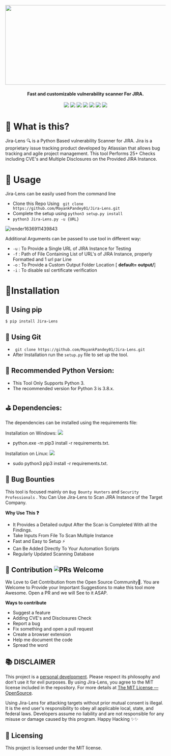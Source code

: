 <h1 align="center">
  <br>
  <a href="https://github.com/MayankPandey01/Jira-Lens/"><img width="750" height="250" src="https://user-images.githubusercontent.com/29165227/141689309-961fa172-5c15-4476-bd84-1c80899a98dc.png"></a>
</h1>

<h4 align="center">Fast and customizable vulnerability scanner For JIRA.</h4>

<p align="center">
<a href="https://www.python.org/"><img src="https://img.shields.io/badge/Made%20with-Python-1f425f.svg"></a>
<a href="https://github.com/MayankPandey01/Jira-Lens/issues"><img src="https://img.shields.io/badge/PRs-welcome-brightgreen.svg?style=flat-square"></a>
<a href="https://pypi.org/project/Jira-Lens/"><img src="https://img.shields.io/pypi/v/Jira-Lens"></a>
<a href="https://twitter.com/mayank_pandey01"><img src="https://img.shields.io/twitter/follow/mayank_pandey01?style=social"></a>
<a href="https://pypi.org/project/Jira-Lens/"><img src="https://img.shields.io/pypi/pyversions/Jira-Lens"></a>
<a href="https://pypi.python.org/pypi/ansicolortags/"><img src="https://img.shields.io/pypi/l/ansicolortags.svg"></a>
<a href="https://github.com/ellerbrock/open-source-badges/"><img src="https://badges.frapsoft.com/os/v1/open-source.svg?v=103"></a>  
</p>




# 🤔 What is this?

Jira-Lens 🔍 is a Python Based vulnerability Scanner for JIRA. 
Jira is a proprietary issue tracking product developed by Atlassian that allows bug tracking and agile project management. 
This tool Performs 25+ Checks including CVE's and Multiple Disclosures on the Provided JIRA Instance.

# 🚀 Usage
Jira-Lens can be easily  used from the command line 
- Clone this Repo Using ` git clone https://github.com/MayankPandey01/Jira-Lens.git`
- Complete the setup using `python3 setup.py install`
- `python3 Jira-Lens.py -u {URL}`

![render1636911439843](https://user-images.githubusercontent.com/29165227/141692149-7b68504e-410d-43a5-b20e-d8c9963d260d.gif)

 Additional Arguments can be passed to use tool in different way:
 
 - `-u` : To Provide a Single URL of JIRA Instance for Testing
 - `-f` : Path of File Containing List of URL's of JIRA Instance, properly Formatted and 1 url par Line
 - `-o` : To Provide a Custom Output Folder Location [ **default= output/**]
 - `-i` : To disable ssl certificate verification


# 🔧Installation

## 🔨 Using pip

```$ pip install Jira-Lens```

## 🔨 Using Git
- ` git clone https://github.com/MayankPandey01/Jira-Lens.git`
- After Installation run the `setup.py` file to set up the tool.

## 🧪 Recommended Python Version:
- This Tool Only Supports Python 3.
- The recommended version for Python 3 is 3.8.x.

## ⛳ Dependencies:

The dependencies can be installed using the requirements file:

Installation on Windows:  ![](https://camo.githubusercontent.com/920e3f8eb007a3834e641d27fddb9c102da3fd0c619785b52efb4dabcef2da1c/68747470733a2f2f696d672e736869656c64732e696f2f6769746875622f776f726b666c6f772f7374617475732f6369706865792f6369706865792f507974686f6e2532306170706c69636174696f6e3f6c6162656c3d57696e646f7773)
- python.exe -m pip3 install -r requirements.txt.

Installation on Linux: ![](https://camo.githubusercontent.com/973cbf24b31b5d10c7f8d4f65fda4c696de8d3bed0923536820f9ac262b8ad08/68747470733a2f2f696d672e736869656c64732e696f2f6769746875622f776f726b666c6f772f7374617475732f6369706865792f6369706865792f507974686f6e2532306170706c69636174696f6e3f6c6162656c3d4c696e7578)
- sudo python3 pip3 install -r requirements.txt.


## 🐞 Bug Bounties

This tool is focused mainly on `Bug Bounty Hunters` and `Security Professionals` . You Can Use Jira-Lens to Scan JIRA Instance of the Target Company. 

**Why Use This ❓**
- It Provides a Detailed output After the Scan is Completed With all the Findings.
- Take Inputs From File To Scan Multiple Instance
- Fast and Easy to Setup   ⚡
- Can Be Added Directly To Your Automation Scripts 
- Regularly Updated Scanning Database

 



## 🎯 Contribution ![PRs Welcome](https://img.shields.io/badge/PRs-welcome-brightgreen.svg?style=flat-square)
We Love to Get Contribution from the Open Source Community💙. You are Welcome to Provide your Important Suggestions to make this tool more Awesome. Open a PR  and we will See to it ASAP.

**Ways to contribute**
- Suggest a feature
- Adding CVE's and Disclosures Check
- Report a bug
- Fix something and open a pull request
- Create a browser extension
- Help me document the code
- Spread the word

## 📚 DISCLAIMER

This project is a [personal development](https://en.wikipedia.org/wiki/Personal_development). Please respect its philosophy and don't use it for evil purposes. By using Jira-Lens, you agree to the MIT license included in the repository. For more details at [The MIT License &mdash; OpenSource](https://opensource.org/licenses/MIT).

Using Jira-Lens for attacking targets without prior mutual consent is illegal. It is the end user's responsibility to obey all applicable local, state, and federal laws. Developers assume no liability and are not responsible for any misuse or damage caused by this program.
Happy Hacking ✨✨

## 📃 Licensing

This project is licensed under the MIT license.










